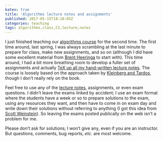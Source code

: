 ```yaml
---
katex: true
title: 'Algorithms lecture notes and assignments'
published: 2017-05-15T18:10:05Z
categories: teaching
tags: algorithms,class,CS,lecture,notes
---
```


<p>I just finished teaching our <a href="http://ozark.hendrix.edu/~yorgey/280/">algorithms course</a> for the second time. The first time around, last spring, I was always scrambling at the last minute to prepare for class, make new assignments, and so on (although I did have some excellent material from <a href="http://cs.williams.edu/~heeringa/">Brent Heeringa</a> to start with). This time around, I had a bit more breathing room to develop a fuller set of assignments and actually <a href="http://ozark.hendrix.edu/~yorgey/280/static/CSCI-280-lecture-notes.pdf">TeX up all my hand-written lecture notes</a>. The course is loosely based on the approach taken by <a href="https://www.amazon.com/Algorithm-Design-Jon-Kleinberg/dp/0321295358">Kleinberg and Tardos</a>, though I don’t really rely on the book.</p>
<p>Feel free to use any of the <a href="http://ozark.hendrix.edu/~yorgey/280/static/CSCI-280-lecture-notes.pdf">lecture notes</a>, assignments, or even exam questions. I didn’t leave the exams linked by accident; I use an exam format where the students have a week or so to prepare solutions to the exam, using any resources they want, and then have to come in on exam day and write down their solutions without referring to anything (I got this idea from <a href="http://www.cis.upenn.edu/~weinstei/">Scott Weinstein</a>). So leaving the exams posted publically on the web isn’t a problem for me.</p>
<p>Please don’t ask for solutions; I won’t give any, even if you are an instructor. But questions, comments, bug reports, <em>etc.</em> are most welcome.</p>

